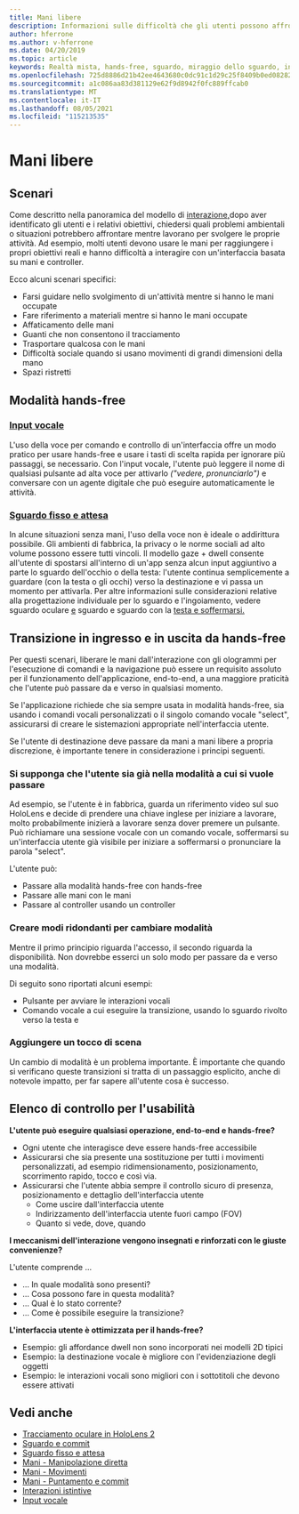 ```yaml
---
title: Mani libere
description: Informazioni sulle difficoltà che gli utenti possono affrontare con un'interfaccia hands-and-controllers e su varie alternative hands-free.
author: hferrone
ms.author: v-hferrone
ms.date: 04/20/2019
ms.topic: article
keywords: Realtà mista, hands-free, sguardo, miraggio dello sguardo, interazione, progettazione, visore di realtà mista, visore windows di realtà mista, visore di realtà virtuale, HoloLens, MRTK, mixed reality Toolkit, input vocale, usabilità
ms.openlocfilehash: 725d8886d21b42ee4643680c0dc91c1d29c25f8409b0ed0828256564dde7545c
ms.sourcegitcommit: a1c086aa83d381129e62f9d8942f0fc889ffcab0
ms.translationtype: MT
ms.contentlocale: it-IT
ms.lasthandoff: 08/05/2021
ms.locfileid: "115213535"
---
```

# <a name="hands-free"></a>Mani libere

## <a name="scenarios"></a>Scenari

Come descritto nella panoramica del modello di [interazione,](interaction-fundamentals.md)dopo aver identificato gli utenti e i relativi obiettivi, chiedersi quali problemi ambientali o situazioni potrebbero affrontare mentre lavorano per svolgere le proprie attività. Ad esempio, molti utenti devono usare le mani per raggiungere i propri obiettivi reali e hanno difficoltà a interagire con un'interfaccia basata su mani e controller.

Ecco alcuni scenari specifici: 
* Farsi guidare nello svolgimento di un'attività mentre si hanno le mani occupate
* Fare riferimento a materiali mentre si hanno le mani occupate
* Affaticamento delle mani
* Guanti che non consentono il tracciamento
* Trasportare qualcosa con le mani
* Difficoltà sociale quando si usano movimenti di grandi dimensioni della mano
* Spazi ristretti

## <a name="hands-free-modalities"></a>Modalità hands-free

### <a name="voice-input"></a>[Input vocale](voice-input.md)

L'uso della voce per comando e controllo di un'interfaccia offre un modo pratico per usare hands-free e usare i tasti di scelta rapida per ignorare più passaggi, se necessario. Con l'input vocale, l'utente può leggere il nome di qualsiasi pulsante ad alta voce per attivarlo _("vedere, pronunciarlo")_ e conversare con un agente digitale che può eseguire automaticamente le attività.

### <a name="gaze-and-dwell"></a>[Sguardo fisso e attesa](gaze-and-dwell.md)

In alcune situazioni senza mani, l'uso della voce non è ideale o addirittura possibile. Gli ambienti di fabbrica, la privacy o le norme sociali ad alto volume possono essere tutti vincoli. Il modello gaze + dwell consente all'utente di spostarsi all'interno di un'app senza alcun input aggiuntivo a parte lo sguardo dell'occhio o della testa: l'utente continua semplicemente a guardare (con la testa o gli occhi) verso la destinazione e vi passa un momento per attivarla. Per altre informazioni sulle considerazioni relative alla progettazione individuale per lo sguardo e l'ingoiamento, vedere sguardo oculare [e](gaze-and-dwell-eyes.md) sguardo e sguardo con la [testa e soffermarsi.](gaze-and-dwell-head.md)

## <a name="transitioning-in-and-out-of-hands-free"></a>Transizione in ingresso e in uscita da hands-free

Per questi scenari, liberare le mani dall'interazione con gli ologrammi per l'esecuzione di comandi e la navigazione può essere un requisito assoluto per il funzionamento dell'applicazione, end-to-end, a una maggiore praticità che l'utente può passare da e verso in qualsiasi momento. 

Se l'applicazione richiede che sia sempre usata in modalità hands-free, sia usando i comandi vocali personalizzati o il singolo comando vocale "select", assicurarsi di creare le sistemazioni appropriate nell'interfaccia utente. 

Se l'utente di destinazione deve passare da mani a mani libere a propria discrezione, è importante tenere in considerazione i principi seguenti.

### <a name="assume-the-user-is-already-in-the-mode-that-they-want-to-switch-to"></a>Si supponga che l'utente sia già nella modalità a cui si vuole passare
Ad esempio, se l'utente è in fabbrica, guarda un riferimento video sul suo HoloLens e decide di prendere una chiave inglese per iniziare a lavorare, molto probabilmente inizierà a lavorare senza dover premere un pulsante. Può richiamare una sessione vocale con un comando vocale, soffermarsi su un'interfaccia utente già visibile per iniziare a soffermarsi o pronunciare la parola "select".

L'utente può: 
* Passare alla modalità hands-free con hands-free
* Passare alle mani con le mani
* Passare al controller usando un controller 

### <a name="create-redundant-ways-to-switch-modes"></a>Creare modi ridondanti per cambiare modalità

Mentre il primo principio riguarda l'accesso, il secondo riguarda la disponibilità. Non dovrebbe esserci un solo modo per passare da e verso una modalità. 

Di seguito sono riportati alcuni esempi: 
* Pulsante per avviare le interazioni vocali
* Comando vocale a cui eseguire la transizione, usando lo sguardo rivolto verso la testa e

### <a name="add-a-dash-of-drama"></a>Aggiungere un tocco di scena

Un cambio di modalità è un problema importante. È importante che quando si verificano queste transizioni si tratta di un passaggio esplicito, anche di notevole impatto, per far sapere all'utente cosa è successo. 

## <a name="usability-checklist"></a>Elenco di controllo per l'usabilità

**L'utente può eseguire qualsiasi operazione, end-to-end e hands-free?**
* Ogni utente che interagisce deve essere hands-free accessibile
* Assicurarsi che sia presente una sostituzione per tutti i movimenti personalizzati, ad esempio ridimensionamento, posizionamento, scorrimento rapido, tocco e così via.
* Assicurarsi che l'utente abbia sempre il controllo sicuro di presenza, posizionamento e dettaglio dell'interfaccia utente
    * Come uscire dall'interfaccia utente
    * Indirizzamento dell'interfaccia utente fuori campo (FOV)
    * Quanto si vede, dove, quando

**I meccanismi dell'interazione vengono insegnati e rinforzati con le giuste convenienze?**

L'utente comprende ...
* ... In quale modalità sono presenti?
* ... Cosa possono fare in questa modalità?
* ... Qual è lo stato corrente?
* ... Come è possibile eseguire la transizione?
    
**L'interfaccia utente è ottimizzata per il hands-free?**   

* Esempio: gli affordance dwell non sono incorporati nei modelli 2D tipici
* Esempio: la destinazione vocale è migliore con l'evidenziazione degli oggetti
* Esempio: le interazioni vocali sono migliori con i sottotitoli che devono essere attivati

## <a name="see-also"></a>Vedi anche

* [Tracciamento oculare in HoloLens 2](eye-tracking.md)
* [Sguardo e commit](gaze-and-commit.md)
* [Sguardo fisso e attesa](gaze-and-dwell.md)
* [Mani - Manipolazione diretta](direct-manipulation.md)
* [Mani - Movimenti](gaze-and-commit.md#composite-gestures)
* [Mani - Puntamento e commit](point-and-commit.md)
* [Interazioni istintive](interaction-fundamentals.md)
* [Input vocale](voice-input.md)
